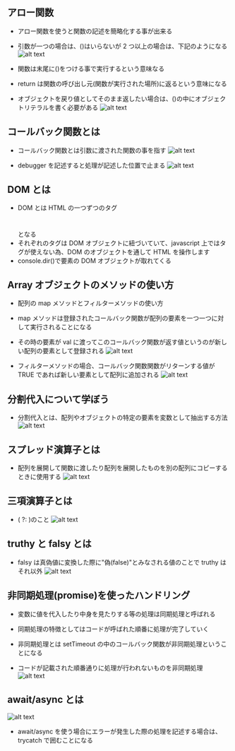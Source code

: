 ## アロー関数

- アロー関数を使うと関数の記述を簡略化する事が出来る

- 引数が一つの場合は、()はいらないが 2 つ以上の場合は、下記のようになる
  ![alt text](image.png)

- 関数は末尾に()をつける事で実行するという意味なる
- return は関数の呼び出し元(関数が実行された場所)に返るという意味になる
- オブジェクトを戻り値としてそのまま返したい場合は、()の中にオブジェクトリテラルを書く必要がある
  ![alt text](image-1.png)

## コールバック関数とは

- コールバック関数とは引数に渡された関数の事を指す
  ![alt text](image-3.png)

- debugger を記述すると処理が記述した位置で止まる
  ![alt text](image-2.png)

## DOM とは

- DOM とは HTML の一つずつのタグ<h1></h1>となる
- それぞれのタグは DOM オブジェクトに紐づいていて、javascript 上ではタグが使えない為、DOM のオブジェクトを通して HTML を操作します
- console.dir()で要素の DOM オブジェクトが取れてくる

## Array オブジェクトのメソッドの使い方

- 配列の map メソッドとフィルターメソッドの使い方

- map メソッドは登録されたコールバック関数が配列の要素を一つ一つに対して実行されることになる
- その時の要素が val に渡ってこのコールバック関数が返す値というのが新しい配列の要素として登録される
  ![alt text](image-4.png)

- フィルターメソッドの場合、コールバック関数関数がリターンする値が TRUE であれば新しい要素として配列に追加される
  ![alt text](image-5.png)

## 分割代入について学ぼう

- 分割代入とは、配列やオブジェクトの特定の要素を変数として抽出する方法
  ![alt text](image-6.png)

## スプレッド演算子とは

- 配列を展開して関数に渡したり配列を展開したものを別の配列にコピーするときに使用する
  ![alt text](image-7.png)

## 三項演算子とは

- ( ?: )のこと
  ![alt text](image-8.png)

## truthy と falsy とは

- falsy は真偽値に変換した際に"偽(false)"とみなされる値のことで truthy はそれ以外
  ![alt text](image-9.png)

## 非同期処理(promise)を使ったハンドリング

- 変数に値を代入したり中身を見たりする等の処理は同期処理と呼ばれる
- 同期処理の特徴としてはコードが呼ばれた順番に処理が完了していく

- 非同期処理とは setTimeout の中のコールバック関数が非同期処理ということになる
- コードが記載された順番通りに処理が行われないものを非同期処理
  ![alt text](image-10.png)

## await/async とは

![alt text](image-11.png)

- await/async を使う場合にエラーが発生した際の処理を記述する場合は、trycatch で囲むことになる
